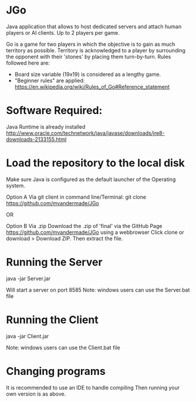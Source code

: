 # JGo
Java application that allows to host dedicated servers and attach human players or AI clients. Up to 2 players per game.

Go is a game for two players in which the objective is to gain as much territory as possible.
Territory is acknowledged to a player by surrounding the opponent with their 'stones' by placing them turn-by-turn.
Rules followed here are:
- Board size variable (19x19) is considered as a lengthy game.
- "Beginner rules" are applied: https://en.wikipedia.org/wiki/Rules_of_Go#Reference_statement

# Software Required:
Java Runtime is already installed
http://www.oracle.com/technetwork/java/javase/downloads/jre8-downloads-2133155.html

# Load the repository to the local disk
Make sure Java is configured as the default launcher of the Operating system.

Option A Via git client in command line/Terminal:
git clone https://github.com/mvandermade/JGo

OR

Option B Via .zip
Download the .zip of 'final' via the GitHub Page https://github.com/mvandermade/JGo using a webbrowser
Click clone or download > Download ZIP. Then extract the file.

# Running the Server
java -jar Server.jar

Will start a server on port 8585
Note: windows users can use the Server.bat file
# Running the Client
java -jar Client.jar

Note: windows users can use the Client.bat file
# Changing programs
It is recommended to use an IDE to handle compiling
Then running your own version is as above.